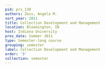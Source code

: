 ```yaml
---
pid: prs_130
authors: Zoss, Angela M.
sort_year: 2011
title: Collection Development and Management
location: Bloomington, IN
host: Indiana University
pres_date: Summer 2011
type: Semester-long course
grouping: semester
label: Collection Development and Management
order: '3'
collection: semester
---
```

